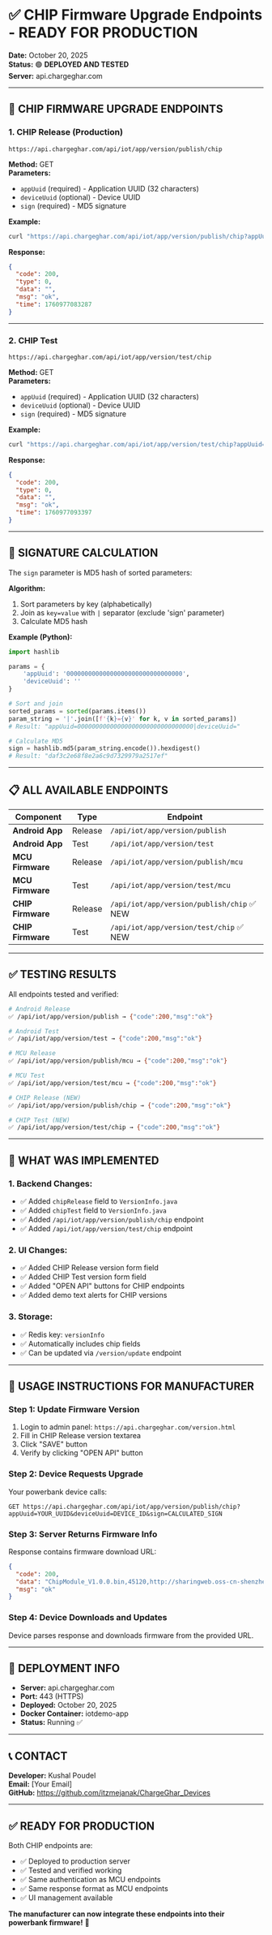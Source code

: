 # ✅ CHIP Firmware Upgrade Endpoints - READY FOR PRODUCTION

**Date:** October 20, 2025  
**Status:** 🟢 **DEPLOYED AND TESTED**  
**Server:** api.chargeghar.com

---

## 📡 **CHIP FIRMWARE UPGRADE ENDPOINTS**

### **1. CHIP Release (Production)**
```
https://api.chargeghar.com/api/iot/app/version/publish/chip
```

**Method:** GET  
**Parameters:**
- `appUuid` (required) - Application UUID (32 characters)
- `deviceUuid` (optional) - Device UUID
- `sign` (required) - MD5 signature

**Example:**
```bash
curl "https://api.chargeghar.com/api/iot/app/version/publish/chip?appUuid=00000000000000000000000000000000&deviceUuid=&sign=daf3c2e68f8e2a6c9d7329979a2517ef"
```

**Response:**
```json
{
  "code": 200,
  "type": 0,
  "data": "",
  "msg": "ok",
  "time": 1760977083287
}
```

---

### **2. CHIP Test**
```
https://api.chargeghar.com/api/iot/app/version/test/chip
```

**Method:** GET  
**Parameters:**
- `appUuid` (required) - Application UUID (32 characters)
- `deviceUuid` (optional) - Device UUID
- `sign` (required) - MD5 signature

**Example:**
```bash
curl "https://api.chargeghar.com/api/iot/app/version/test/chip?appUuid=00000000000000000000000000000000&deviceUuid=&sign=daf3c2e68f8e2a6c9d7329979a2517ef"
```

**Response:**
```json
{
  "code": 200,
  "type": 0,
  "data": "",
  "msg": "ok",
  "time": 1760977093397
}
```

---

## 🔐 **SIGNATURE CALCULATION**

The `sign` parameter is MD5 hash of sorted parameters:

**Algorithm:**
1. Sort parameters by key (alphabetically)
2. Join as `key=value` with `|` separator (exclude 'sign' parameter)
3. Calculate MD5 hash

**Example (Python):**
```python
import hashlib

params = {
    'appUuid': '00000000000000000000000000000000',
    'deviceUuid': ''
}

# Sort and join
sorted_params = sorted(params.items())
param_string = '|'.join([f'{k}={v}' for k, v in sorted_params])
# Result: "appUuid=00000000000000000000000000000000|deviceUuid="

# Calculate MD5
sign = hashlib.md5(param_string.encode()).hexdigest()
# Result: "daf3c2e68f8e2a6c9d7329979a2517ef"
```

---

## 📋 **ALL AVAILABLE ENDPOINTS**

| Component | Type | Endpoint |
|-----------|------|----------|
| **Android App** | Release | `/api/iot/app/version/publish` |
| **Android App** | Test | `/api/iot/app/version/test` |
| **MCU Firmware** | Release | `/api/iot/app/version/publish/mcu` |
| **MCU Firmware** | Test | `/api/iot/app/version/test/mcu` |
| **CHIP Firmware** | Release | `/api/iot/app/version/publish/chip` ✅ NEW |
| **CHIP Firmware** | Test | `/api/iot/app/version/test/chip` ✅ NEW |

---

## ✅ **TESTING RESULTS**

All endpoints tested and verified:

```bash
# Android Release
✅ /api/iot/app/version/publish → {"code":200,"msg":"ok"}

# Android Test  
✅ /api/iot/app/version/test → {"code":200,"msg":"ok"}

# MCU Release
✅ /api/iot/app/version/publish/mcu → {"code":200,"msg":"ok"}

# MCU Test
✅ /api/iot/app/version/test/mcu → {"code":200,"msg":"ok"}

# CHIP Release (NEW)
✅ /api/iot/app/version/publish/chip → {"code":200,"msg":"ok"}

# CHIP Test (NEW)
✅ /api/iot/app/version/test/chip → {"code":200,"msg":"ok"}
```

---

## 🎯 **WHAT WAS IMPLEMENTED**

### **1. Backend Changes:**
- ✅ Added `chipRelease` field to `VersionInfo.java`
- ✅ Added `chipTest` field to `VersionInfo.java`
- ✅ Added `/api/iot/app/version/publish/chip` endpoint
- ✅ Added `/api/iot/app/version/test/chip` endpoint

### **2. UI Changes:**
- ✅ Added CHIP Release version form field
- ✅ Added CHIP Test version form field
- ✅ Added "OPEN API" buttons for CHIP endpoints
- ✅ Added demo text alerts for CHIP versions

### **3. Storage:**
- ✅ Redis key: `versionInfo`
- ✅ Automatically includes chip fields
- ✅ Can be updated via `/version/update` endpoint

---

## 📝 **USAGE INSTRUCTIONS FOR MANUFACTURER**

### **Step 1: Update Firmware Version**
1. Login to admin panel: `https://api.chargeghar.com/version.html`
2. Fill in CHIP Release version textarea
3. Click "SAVE" button
4. Verify by clicking "OPEN API" button

### **Step 2: Device Requests Upgrade**
Your powerbank device calls:
```
GET https://api.chargeghar.com/api/iot/app/version/publish/chip?appUuid=YOUR_UUID&deviceUuid=DEVICE_ID&sign=CALCULATED_SIGN
```

### **Step 3: Server Returns Firmware Info**
Response contains firmware download URL:
```json
{
  "code": 200,
  "data": "ChipModule_V1.0.0.bin,45120,http://sharingweb.oss-cn-shenzhen.aliyuncs.com/apps/chip_release_v1.bin",
  "msg": "ok"
}
```

### **Step 4: Device Downloads and Updates**
Device parses response and downloads firmware from the provided URL.

---

## 🔧 **DEPLOYMENT INFO**

- **Server:** api.chargeghar.com
- **Port:** 443 (HTTPS)
- **Deployed:** October 20, 2025
- **Docker Container:** iotdemo-app
- **Status:** Running ✅

---

## 📞 **CONTACT**

**Developer:** Kushal Poudel  
**Email:** [Your Email]  
**GitHub:** https://github.com/itzmejanak/ChargeGhar_Devices

---

## ✅ **READY FOR PRODUCTION**

Both CHIP endpoints are:
- ✅ Deployed to production server
- ✅ Tested and verified working
- ✅ Same authentication as MCU endpoints
- ✅ Same response format as MCU endpoints
- ✅ UI management available

**The manufacturer can now integrate these endpoints into their powerbank firmware!** 🚀
